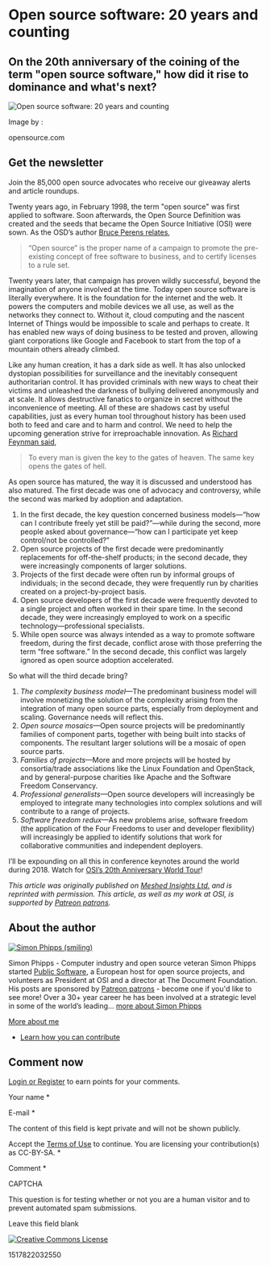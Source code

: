 Open source software: 20 years and counting
===========================================

On the 20th anniversary of the coining of the term "open source software," how did it rise to dominance and what's next?
------------------------------------------------------------------------------------------------------------------------

![Open source software: 20 years and counting](https://opensource.com/sites/default/files/styles/image-full-size/public/lead-images/2cents.png?itok=XlT7kFNY "Open source software: 20 years and counting")

Image by : 

opensource.com

Get the newsletter
------------------

Join the 85,000 open source advocates who receive our giveaway alerts and article roundups.

Twenty years ago, in February 1998, the term "open source" was first applied to software. Soon afterwards, the Open Source Definition was created and the seeds that became the Open Source Initiative (OSI) were sown. As the OSD’s author [Bruce Perens relates](https://perens.com/2017/09/26/on-usage-of-the-phrase-open-source/),

> “Open source” is the proper name of a campaign to promote the pre-existing concept of free software to business, and to certify licenses to a rule set.

Twenty years later, that campaign has proven wildly successful, beyond the imagination of anyone involved at the time. Today open source software is literally everywhere. It is the foundation for the internet and the web. It powers the computers and mobile devices we all use, as well as the networks they connect to. Without it, cloud computing and the nascent Internet of Things would be impossible to scale and perhaps to create. It has enabled new ways of doing business to be tested and proven, allowing giant corporations like Google and Facebook to start from the top of a mountain others already climbed.

Like any human creation, it has a dark side as well. It has also unlocked dystopian possibilities for surveillance and the inevitably consequent authoritarian control. It has provided criminals with new ways to cheat their victims and unleashed the darkness of bullying delivered anonymously and at scale. It allows destructive fanatics to organize in secret without the inconvenience of meeting. All of these are shadows cast by useful capabilities, just as every human tool throughout history has been used both to feed and care and to harm and control. We need to help the upcoming generation strive for irreproachable innovation. As [Richard Feynman said](https://www.brainpickings.org/2013/07/19/richard-feynman-science-morality-poem/),

> To every man is given the key to the gates of heaven. The same key opens the gates of hell.

As open source has matured, the way it is discussed and understood has also matured. The first decade was one of advocacy and controversy, while the second was marked by adoption and adaptation.

1.  In the first decade, the key question concerned business models—“how can I contribute freely yet still be paid?”—while during the second, more people asked about governance—“how can I participate yet keep control/not be controlled?”
2.  Open source projects of the first decade were predominantly replacements for off-the-shelf products; in the second decade, they were increasingly components of larger solutions.
3.  Projects of the first decade were often run by informal groups of individuals; in the second decade, they were frequently run by charities created on a project-by-project basis.
4.  Open source developers of the first decade were frequently devoted to a single project and often worked in their spare time. In the second decade, they were increasingly employed to work on a specific technology—professional specialists.
5.  While open source was always intended as a way to promote software freedom, during the first decade, conflict arose with those preferring the term “free software.” In the second decade, this conflict was largely ignored as open source adoption accelerated.

So what will the third decade bring?

1.  _The complexity business model_—The predominant business model will involve monetizing the solution of the complexity arising from the integration of many open source parts, especially from deployment and scaling. Governance needs will reflect this.
2.  _Open source mosaics_—Open source projects will be predominantly families of component parts, together with being built into stacks of components. The resultant larger solutions will be a mosaic of open source parts.
3.  _Families of projects_—More and more projects will be hosted by consortia/trade associations like the Linux Foundation and OpenStack, and by general-purpose charities like Apache and the Software Freedom Conservancy.
4.  _Professional generalists_—Open source developers will increasingly be employed to integrate many technologies into complex solutions and will contribute to a range of projects.
5.  _Software freedom redux_—As new problems arise, software freedom (the application of the Four Freedoms to user and developer flexibility) will increasingly be applied to identify solutions that work for collaborative communities and independent deployers.

I’ll be expounding on all this in conference keynotes around the world during 2018. Watch for [OSI’s 20th Anniversary World Tour](https://opensource.org/node/905)!

_This article was originally published on [Meshed Insights Ltd.](https://meshedinsights.com/2017/12/21/20-years-and-counting/) and is reprinted with permission. This article, as well as my work at OSI, is supported by [Patreon patrons](https://patreon.com/webmink)._

About the author
----------------

[![Simon Phipps (smiling)](https://opensource.com/sites/default/files/styles/profile_pictures/public/pictures/picture-2305.jpg?itok=CefW_OYh)](/users/simonphipps)

Simon Phipps \- Computer industry and open source veteran Simon Phipps started [Public Software](https://publicsoftware.eu/), a European host for open source projects, and volunteers as President at OSI and a director at The Document Foundation. His posts are sponsored by [Patreon patrons](https://patreon.com/webmink) \- become one if you'd like to see more! Over a 30+ year career he has been involved at a strategic level in some of the world’s leading... [more about Simon Phipps](/users/simonphipps)

[More about me](/users/simonphipps)

*   [Learn how you can contribute](/participate)

Comment now
-----------

[Login or Register](/user/login?destination=node/41711) to earn points for your comments.

Your name * 

E-mail * 

The content of this field is kept private and will not be shown publicly.

  

 Accept the [Terms of Use](/legal) to continue. You are licensing your contribution(s) as CC-BY-SA. *

Comment *

CAPTCHA

This question is for testing whether or not you are a human visitor and to prevent automated spam submissions.

  

Leave this field blank 

[![Creative Commons License](/sites/all/themes/opensource/images/cc-by-sa-4.png "This work is licensed under a Creative Commons Attribution-Share Alike 4.0 International License.")](http://creativecommons.org/licenses/by-sa/4.0/)

1517822032550